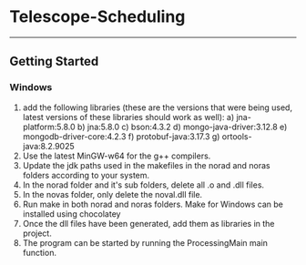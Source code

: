 # Telescope-Scheduling

---

## Getting Started
### Windows
1) add the following libraries (these are the versions that were being used, latest versions of these libraries should work as well):
	a) jna-platform:5.8.0
	b) jna:5.8.0
	c) bson:4.3.2
	d) mongo-java-driver:3.12.8
	e) mongodb-driver-core:4.2.3
	f) protobuf-java:3.17.3
	g) ortools-java:8.2.9025
2) Use the latest MinGW-w64 for the g++ compilers.
3) Update the jdk paths used in the makefiles in the norad and noras folders according to your system.
4) In the norad folder and it's sub folders, delete all .o and .dll files.
5) In the novas folder, only delete the noval.dll file.
6) Run make in both norad and noras folders. Make for Windows can be installed using chocolatey
7) Once the dll files have been generated, add them as libraries in the project.
8) The program can be started by running the ProcessingMain main function.
